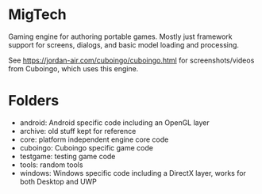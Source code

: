 # MigTech

Gaming engine for authoring portable games.  Mostly just framework support for screens, dialogs, and basic model loading and processing.

See https://jordan-air.com/cuboingo/cuboingo.html for screenshots/videos from Cuboingo, which uses this engine.

# Folders

- android: Android specific code including an OpenGL layer
- archive: old stuff kept for reference
- core: platform independent engine core code
- cuboingo: Cuboingo specific game code
- testgame: testing game code
- tools: random tools
- windows: Windows specific code including a DirectX layer, works for both Desktop and UWP

